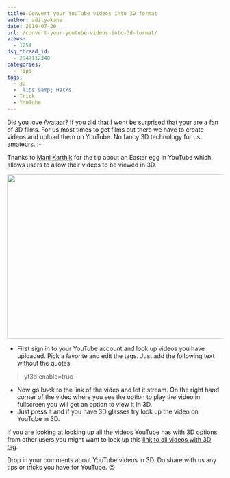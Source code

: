 ```yaml
---
title: Convert your YouTube videos into 3D format
author: adityakane
date: 2010-07-26
url: /convert-your-youtube-videos-into-3d-format/
views:
  - 1254
dsq_thread_id:
  - 2947112340
categories:
  - Tips
tags:
  - 3D
  - 'Tips &amp; Hacks'
  - Trick
  - YouTube
---
```

Did you love Avataar? If you did that I wont be surprised that your are a fan of 3D films. For us most times to get films out there we have to create videos and upload them on YouTube. No fancy 3D technology for us amateurs. <img src="http://devilsworkshop.org/wp-includes/images/smilies/frownie.png" alt=":-(" class="wp-smiley" style="height: 1em; max-height: 1em;" />

Thanks to <a href="http://www.dailybloggr.com/" onclick="_gaq.push(['_trackEvent', 'outbound-article', 'http://www.dailybloggr.com/', 'Mani Karthik']);" >Mani Karthik</a> for the tip about an Easter egg in YouTube which allows users to allow their videos to be viewed in 3D.

<a rel="attachment wp-att-28659" href="http://devilsworkshop.org/convert-your-youtube-videos-into-3d-format/convert_youtube_videos_3d/"><img class="aligncenter size-full wp-image-28659" title="convert_youtube_videos_3d" src="http://cdn.devilsworkshop.org/files/2010/07/convert_youtube_videos_3d.png" alt="" width="550" height="384" /></a>

  * First sign in to your YouTube account and look up videos you have uploaded. Pick a favorite and edit the tags. Just add the following text without the quotes.

> yt3d:enable=true

  * Now go back to the link of the video and let it stream. On the right hand corner of the video where you see the option to play the video in fullscreen you will get an option to view it in 3D.
  * Just press it and if you have 3D glasses try look up the video on YouTube in 3D.

If you are looking at looking up all the videos YouTube has with 3D options from other users you might want to look up this <a href="http://www.youtube.com/results?search_query=yt3d%3Aenable%3Dtrue&search=tag" onclick="_gaq.push(['_trackEvent', 'outbound-article', 'http://www.youtube.com/results?search_query=yt3d%3Aenable%3Dtrue&search=tag', 'link to all videos with 3D tag']);" >link to all videos with 3D tag</a>.

Drop in your comments about YouTube videos in 3D. Do share with us any tips or tricks you have for YouTube. 😉
